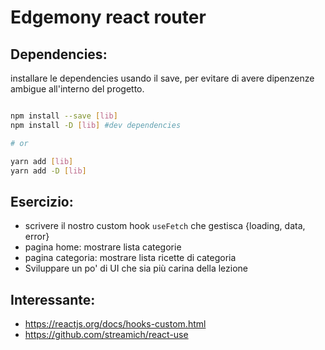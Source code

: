 # Edgemony react router

## Dependencies:

installare le dependencies usando il save, per evitare di avere dipenzenze ambigue all'interno del progetto.

```bash

npm install --save [lib]
npm install -D [lib] #dev dependencies

# or

yarn add [lib]
yarn add -D [lib]

```

## Esercizio:

- scrivere il nostro custom hook `useFetch` che gestisca {loading, data, error}
- pagina home: mostrare lista categorie
- pagina categoria: mostrare lista ricette di categoria
- Sviluppare un po' di UI che sia più carina della lezione

## Interessante:

- https://reactjs.org/docs/hooks-custom.html
- https://github.com/streamich/react-use

